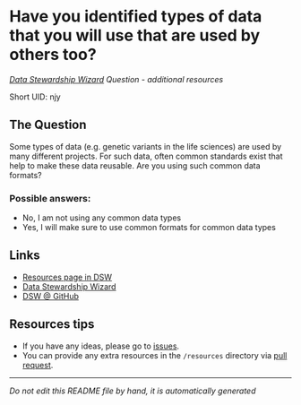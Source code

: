 # Have you identified types of data that you will use that are used by others too?

*[Data Stewardship Wizard] Question - additional resources*

Short UID: njy

## The Question

Some types of data (e.g. genetic variants in the life sciences) are used by many different projects. For such data, often common standards exist that help to make these data reusable. Are you using such common data formats?

### Possible answers:

  * No, I am not using any common data types 
  * Yes, I will make sure to use common formats for common data types 

## Links

  * [Resources page in DSW]
  * [Data Stewardship Wizard]
  * [DSW @ GitHub]


## Resources tips

  * If you have any ideas, please go to [issues].
  * You can provide any extra resources in the `/resources` directory via [pull request].

----

*Do not edit this README file by hand, it is automatically generated*

[Data Stewardship Wizard]: https://dmp.fairdata.solutions
[Resources page in DSW]: https://dmp.fairdata.solutions/resources/njy
[DSW @ GitHub]: https://github.com/DataStewardshipWizard
[issues]: https://help.github.com/articles/about-issues/
[pull request]: https://help.github.com/articles/about-pull-requests/